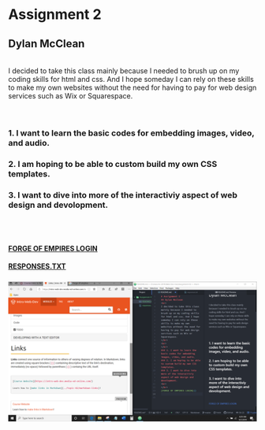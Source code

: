# Assignment 2
## Dylan McClean
<br>
I decided to take this class mainly because I needed to brush up on my coding skills for html and css. And I hope someday I can rely on these skills to make my own websites without the need for having to pay for web design services such as Wix or Squarespace.
</br>
<br>
</br>

### 1. I want to learn the basic codes for embedding images, video, and audio.

### 2. I am hoping to be able to custom build my own CSS templates.

### 3. I want to dive into more of the interactiviy aspect of web design and devolopment.

<br>
</br>

#### [FORGE OF EMPIRES LOGIN](https://us.forgeofempires.com/login)

#### [RESPONSES.TXT](https://github.com/Dylan-McClean/Web-dev-hw/blob/master/Assignment-02/responses.txt)

### ![GitHub logo with relative URL](screenshot.png)
